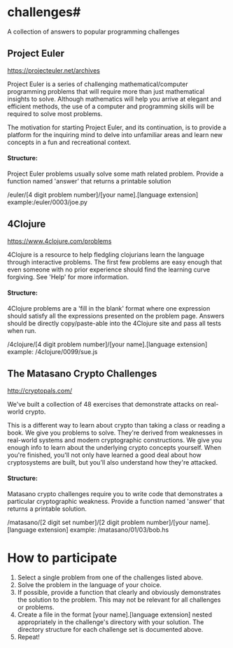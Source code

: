 # challenges#
A collection of answers to popular programming challenges

Project Euler
-------------
https://projecteuler.net/archives

Project Euler is a series of challenging mathematical/computer programming problems that will require more than just mathematical insights to solve. Although mathematics will help you arrive at elegant and efficient methods, the use of a computer and programming skills will be required to solve most problems.

The motivation for starting Project Euler, and its continuation, is to provide a platform for the inquiring mind to delve into unfamiliar areas and learn new concepts in a fun and recreational context.

#### Structure:
Project Euler problems usually solve some math related problem. Provide a function named 'answer' that returns a printable solution

/euler/[4 digit problem number]/[your name].[language extension]
example:/euler/0003/joe.py

4Clojure
--------
https://www.4clojure.com/problems

4Clojure is a resource to help fledgling clojurians learn the language through interactive problems. The first few problems are easy enough that even someone with no prior experience should find the learning curve forgiving. See 'Help' for more information.

#### Structure:
4Clojure problems are a 'fill in the blank' format where one expression should satisfy all the expressions presented on the problem page. Answers should be directly copy/paste-able into the 4Clojure site and pass all tests when run.

/4clojure/[4 digit problem number]/[your name].[language extension]
example: /4clojure/0099/sue.js

The Matasano Crypto Challenges
------------------------------
http://cryptopals.com/

We've built a collection of 48 exercises that demonstrate attacks on real-world crypto.

This is a different way to learn about crypto than taking a class or reading a book. We give you problems to solve. They're derived from weaknesses in real-world systems and modern cryptographic constructions. We give you enough info to learn about the underlying crypto concepts yourself. When you're finished, you'll not only have learned a good deal about how cryptosystems are built, but you'll also understand how they're attacked.

#### Structure:
Matasano crypto challenges require you to write code that demonstrates a particular cryptographic weakness. Provide a function named 'answer' that returns a printable solution.

/matasano/[2 digit set number]/[2 digit problem number]/[your name].[language extension]
example: /matasano/01/03/bob.hs


# How to participate

1. Select a single problem from one of the challenges listed above.
2. Solve the problem in the language of your choice.
3. If possible, provide a function that clearly and obviously demonstrates the solution to the problem. This may not be relevant for all challenges or problems.
4. Create a file in the format [your name].[language extension] nested appropriately in the challenge's directory with your solution. The directory structure for each challenge set is documented above.
5. Repeat!